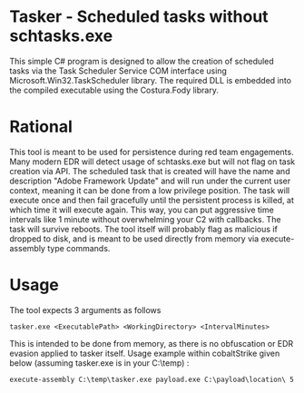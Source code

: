 # Tasker - Scheduled tasks without schtasks.exe
This simple C# program is designed to allow the creation of scheduled tasks via the Task Scheduler Service COM interface using Microsoft.Win32.TaskScheduler library. The required DLL is embedded into the compiled executable using the Costura.Fody library.

# Rational
This tool is meant to be used for persistence during red team engagements. Many modern EDR will detect usage of schtasks.exe but will not flag on task creation via API. The scheduled task that is created will have the name and description "Adobe Framework Update" and will run under the current user context, meaning it can be done from a low privilege position. The task will execute once and then fail gracefully until the persistent process is killed, at which time it will execute again. This way, you can put aggressive time intervals like 1 minute without overwhelming your C2 with callbacks. The task will survive reboots. The tool itself will probably flag as malicious if dropped to disk, and is meant to be used directly from memory via execute-assembly type commands.

# Usage
The tool expects 3 arguments as follows 

```tasker.exe <ExecutablePath> <WorkingDirectory> <IntervalMinutes>``` 

This is intended to be done from memory, as there is no obfuscation or EDR evasion applied to tasker itself. Usage example within cobaltStrike given below (assuming tasker.exe is in your C:\temp) : 

```execute-assembly C:\temp\tasker.exe payload.exe C:\payload\location\ 5```
